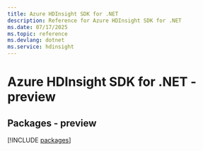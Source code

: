 ```yaml
---
title: Azure HDInsight SDK for .NET
description: Reference for Azure HDInsight SDK for .NET
ms.date: 07/17/2025
ms.topic: reference
ms.devlang: dotnet
ms.service: hdinsight
---
```

# Azure HDInsight SDK for .NET - preview
## Packages - preview
[!INCLUDE [packages](hdinsight-index.md)]